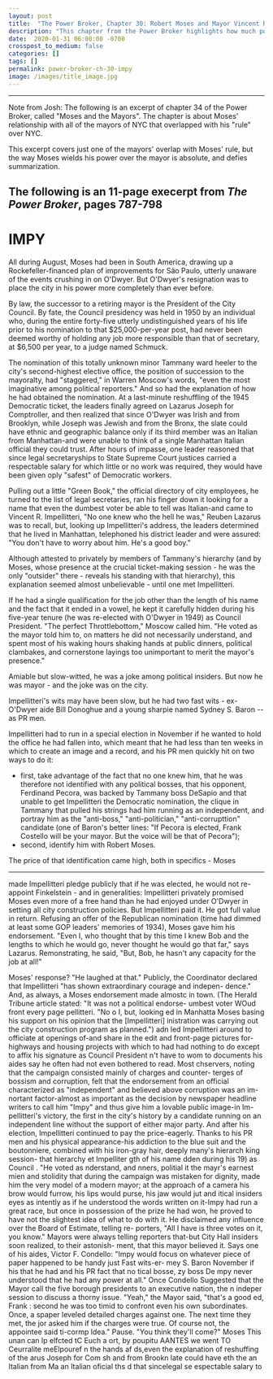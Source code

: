 ```yaml
---
layout: post
title:  "The Power Broker, Chapter 30: Robert Moses and Mayor Vincent R. Impellitteri"
description: "This chapter from the Power Broker highlights how much power Robert Moses had over the mayors of New York City. This section talks about his relationship with a single mayor. The story is important _because_ no one has heard of it."
date:  2020-01-31 06:00:00 -0700
crosspost_to_medium: false
categories: []
tags: []
permalink: power-broker-ch-30-impy
image: /images/title_image.jpg
---
```


--------------------
Note from Josh: The following is an excerpt of chapter 34 of the Power Broker, called "Moses and the Mayors". The chapter is about Moses' relationship with all of the mayors of NYC that overlapped with his "rule" over NYC. 

This excerpt covers just one of the mayors' overlap with Moses' rule, but the way Moses wields his power over the mayor is absolute, and defies summarization. 

The following is an 11-page execerpt from _The Power Broker_, pages 787-798
--------------------


# IMPY

All during August, Moses had been in South America, drawing up a Rockefeller-financed plan of improvements for São Paulo, utterly unaware of the events crushing in on O'Dwyer. But O'Dwyer's resignation was to place the city in his power more completely than ever before.

By law, the successor to a retiring mayor is the President of the City Council. By fate, the Council presidency was held in 1950 by an individual who, during the entire forty-five utterly undistinguished years of his life prior to his nomination to that $25,000-per-year 
post, had never been deemed worthy of holding any job more responsible than that of secretary, at $6,500 per year, to a judge named Schmuck.

The nomination of this totally unknown minor Tammany ward heeler to the city's second-highest elective office, the position of succession to the mayoralty, had "staggered," in Warren Moscow's words, "even the most imaginative among political reporters." And so had the explanation of how he had obtained the nomination. At a last-minute reshuffling of the 1945 Democratic ticket, the leaders finally agreed on Lazarus Joseph for Comptroller, and then realized that since O'Dwyer was Irish and from Brooklyn, while Joseph was Jewish and from the Bronx, the slate could have ethnic and geographic balance only if its third member was an Italian from Manhattan-and were unable to think of a single Manhattan Italian official they could trust. After hours of impasse, one leader reasoned that since legal secretaryships to State Supreme Court justices carried a respectable salary for which little or no work was required, they would have been given oply "safest" of Democratic workers. 

Pulling out a little "Green Book," the official directory of city employees, he turned to the list of legal secretaries, ran his finger down it looking for a name that even the dumbest voter be able to tell was Italian-and came to Vincent R. Impellitteri, "No one
knew who the hell he was," Reuben Lazarus was to recall, but, looking up Impellitteri's address, the leaders determined that he lived in Manhattan, telephoned his district leader and were assured: "You don't have to worry about him. He's a good boy."

Although attested to privately by members of Tammany's hierarchy (and by Moses, whose presence at the crucial ticket-making session - he was the only "outsider" there - reveals his standing with that hierarchy), this explanation seemed almost unbelievable - until one met Impellitteri. 

If he had a single qualification for the job other than the length of his name and the fact that it ended in a vowel, he kept it carefully hidden during his five-year tenure (he was re-elected with O'Dwyer in 1949) as Council President. "The perfect Throttlebottom," Moscow called him. "He voted as the mayor told him to, on matters he did not necessarily understand, and spent most of his waking hours shaking hands at public dinners, political clambakes, and cornerstone layings too unimportant to merit the mayor's presence." 

Amiable but slow-witted, he was a joke among political insiders. But now he was mayor - and the joke was on the city.

Impellitteri's wits may have been slow, but he had two fast wits - ex-O'Dwyer aide Bill Donoghue and a young sharpie named Sydney S. Baron -- as PR men. 

Impellitteri had to run in a special election in November if he wanted to hold the office he had fallen into, which meant that he had less than ten weeks in which to create an image and a record, and his PR men quickly hit on two ways to do it: 
- first, take advantage of the fact that no one knew him, that he was therefore not identified with any political bosses, that his opponent, Ferdinand Pecora, was backed by Tammany boss DeSapio and that unable to get Impellitteri the Democratic nomination, the clique in Tammany that pulled his strings had him running as an independent, and portray him as the "anti-boss," "anti-politician," "anti-corrupttion" candidate (one of Baron's better lines: "If Pecora is elected, Frank Costello will be your mayor. But the voice will be that of Pecora"); 
- second, identify him with Robert Moses.

The price of that identification came high, both in specifics - Moses

------------------------

made Impellitteri pledge publicly that if he was elected, he would not re-
appoint Finkelstein - and in generalities: Impellitteri privately promised
Moses even more of a free hand than he had enjoyed under O'Dwyer in
setting all city construction policies. But Impellitteri paid it. He got full
value in return. Refusing an offer of the Republican nomination (time had
dimmed at least some GOP leaders' memories of 1934), Moses gave him his
endorsement. "Even I, who thought that by this time I knew Bob and the
lengths to which he would go, never thought he would go that far," says
Lazarus. Remonstrating, he said, "But, Bob, he hasn't any capacity for the
job at all!"

Moses' response? "He laughed at that." Publicly, the Coordinator
declared that Impellitteri "has shown extraordinary courage and indepen-
dence." And, as always, a Moses endorsement made almostc
in town. (The Herald Tribune article stated: "It was not a political endorse-
umbest voter WOud
front
every
page
pellitteri. "No o
I, but, looking
ed in Manhatta
Moses basing his support on his opinion that the [Impellitteri]
inistration was carrying out the city construction program as planned.")
adn led Impellitteri around to officiate at openings of-and share in the
edit and front-page pictures for-highways and housing projects with which
to had had nothing to do except to affix his signature as Council President
n't have to wom
to documents his aides say he often had not even bothered to read. Most
chservers, noting that the campaign consisted mainly of charges and counter-
terges of bossism and corruption, felt that the endorsement from an official
characterized as "independent" and believed above corruption was an im-
nortant factor-almost as important as the decision by newspaper headline
writers to call him "Impy" and thus give him a lovable public image-in Im-
pellitteri's victory, the first in the city's history by a candidate running on an
independent line without the support of either major party. And after his
election, Impellitteri continued to pay the price-eagerly.
Thanks to his PR men and his physical appearance-his addiction to
the blue suit and the boutonniere, combined with his iron-gray hair, deeply
many's hierarch
king session-
that hierarchy
et Impelliter
gth of his name
dden during his
19) as Council
. "He voted as
nderstand, and
nners, politial
it the mayr's
earnest mien and stolidity that during the campaign was mistaken for
dignity, made him the very model of a modern mayor; at the approach of a
camera his brow would furrow, his lips would purse, his jaw would jut and
itical insiders
eyes
as intently as if he understood the words written on it-Impy had run a great
race, but once in possession of the prize he had won, he proved to have
not the slightest idea of what to do with it.
He disclaimed any influence over the Board of Estimate, telling re-
porters, "All I have is three votes on it, you know." Mayors were always
telling reporters that-but City Hall insiders soon realized, to their astonish-
ment, that this mayor believed it. Says one of his aides, Victor F. Condello:
"Impy
would focus on whatever piece of paper happened to be handy just
Fast wits-er-
mey S. Baron
November if
his
that he had
and his PR
fact that no
tical bosse,
zy boss De
mpy never understood that he had any power at all." Once Condello
Suggested that the Mayor call the five borough presidents to an executive
nation, the
n indeper
session to discuss a thorny issue. "Yeah," the Mayor said, "that's a good
ed, Frank
: second
he was too timid to confront even his own subordinates. Once, a
spaper leveled detailed charges against one. The next time they met, the
jor asked him if the charges were true. Of course not, the appointee said
ti-cormp
ldea." Pause. "You think they'll come?"
Moses
This unan can lp elfcted tC Euch a ort, by poupitu AANTES
we went TO Ceurralite meElpouref n the hands af
ds,even the
explanation of
reshuffing of the
arus Joseph for Com
sh and from Brookn
late could have eth
the
an Italian from Ma
an Italian oficial ths
d that sincelegal se
espectable salary to





